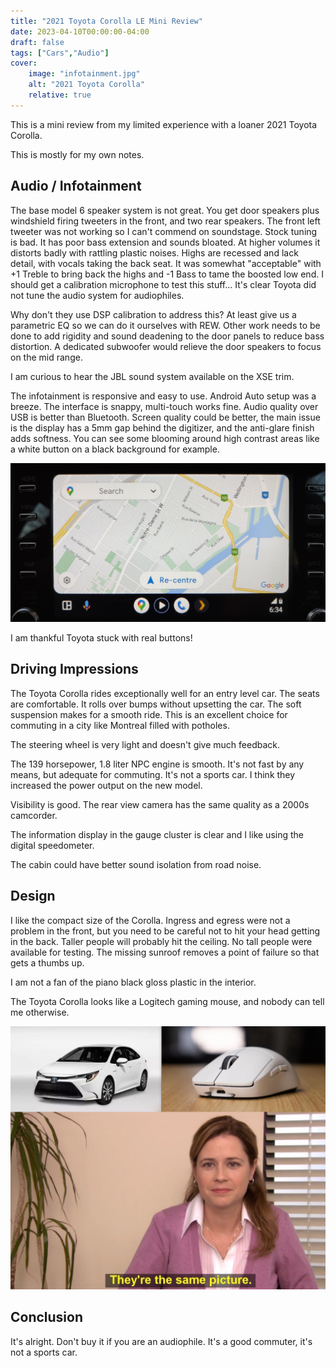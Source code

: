 ```yaml
---
title: "2021 Toyota Corolla LE Mini Review"
date: 2023-04-10T00:00:00-04:00
draft: false
tags: ["Cars","Audio"]
cover:
    image: "infotainment.jpg"
    alt: "2021 Toyota Corolla"
    relative: true
---
```


This is a mini review from my limited experience with a loaner 2021 Toyota Corolla. 

This is mostly for my own notes.

## Audio / Infotainment

The base model 6 speaker system is not great. You get door speakers plus windshield firing tweeters in the front, and two rear speakers. The front left tweeter was not working so I can't commend on soundstage. Stock tuning is bad. It has poor bass extension and sounds bloated. At higher volumes it distorts badly with rattling plastic noises. Highs are recessed and lack detail, with vocals taking the back seat. It was somewhat "acceptable" with +1 Treble to bring back the highs and -1 Bass to tame the boosted low end. I should get a calibration microphone to test this stuff... It's clear Toyota did not tune the audio system for audiophiles.

Why don't they use DSP calibration to address this? At least give us a parametric EQ so we can do it ourselves with REW. Other work needs to be done to add rigidity and sound deadening to the door panels to reduce bass distortion. A dedicated subwoofer would relieve the door speakers to focus on the mid range. 

I am curious to hear the JBL sound system available on the XSE trim.

The infotainment is responsive and easy to use. Android Auto setup was a breeze. The interface is snappy, multi-touch works fine. Audio quality over USB is better than Bluetooth. Screen quality could be better, the main issue is the display has a 5mm gap behind the digitizer, and the anti-glare finish adds softness. You can see some blooming around high contrast areas like a white button on a black background for example.

![](infotainment-maps.jpg)

I am thankful Toyota stuck with real buttons!

## Driving Impressions

The Toyota Corolla rides exceptionally well for an entry level car. The seats are comfortable. It rolls over bumps without upsetting the car. The soft suspension makes for a smooth ride. This is an excellent choice for commuting in a city like Montreal filled with potholes. 

The steering wheel is very light and doesn't give much feedback.

The 139 horsepower, 1.8 liter NPC engine is smooth. It's not fast by any means, but adequate for commuting. It's not a sports car. I think they increased the power output on the new model.

Visibility is good. The rear view camera has the same quality as a 2000s camcorder.

The information display in the gauge cluster is clear and I like using the digital speedometer. 

The cabin could have better sound isolation from road noise.

## Design

I like the compact size of the Corolla. Ingress and egress were not a problem in the front, but you need to be careful not to hit your head getting in the back. Taller people will probably hit the ceiling. No tall people were available for testing. The missing sunroof removes a point of failure so that gets a thumbs up.

I am not a fan of the piano black gloss plastic in the interior.

The Toyota Corolla looks like a Logitech gaming mouse, and nobody can tell me otherwise.

![](gpxw.jpg)

## Conclusion

It's alright. Don't buy it if you are an audiophile. It's a good commuter, it's not a sports car.